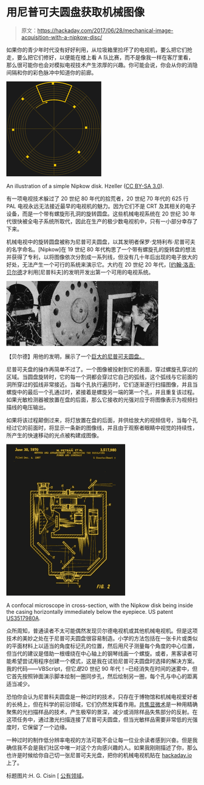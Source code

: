 # 用尼普可夫圆盘获取机械图像

> 原文：<https://hackaday.com/2017/06/28/mechanical-image-acquisition-with-a-nipkow-disc/>

如果你的青少年时代没有好好利用，从垃圾箱里捡坏了的电视机，要么把它们抢走，要么把它们修好，以便能在楼上看 A 队比赛，而不是像我一样在客厅里看，那么很可能你也会对模拟电视技术产生浓厚的兴趣。你可能会说，你会从你的消隐间隔和你的彩色脉冲中知道你的前廊。

[![](img/7e48d24933baf7ef8ca60697b2cbd6ca.png)](https://hackaday.com/wp-content/uploads/2017/06/nipkow_disk_svg.png)

An illustration of a simple Nipkow disk. Hzeller ([CC BY-SA 3.0](https://commons.wikimedia.org/wiki/File:Nipkow_disk.svg)).

有一项电视技术躲过了 20 世纪 80 年代的拾荒者，20 世纪 70 年代的 625 行 PAL 电视永远无法接近最早的电视机的魅力。因为它们不是 CRT 及其相关的电子设备，而是一个带有螺旋形孔洞的旋转圆盘。这些机械电视系统在 20 世纪 30 年代很快被全电子系统所取代，因此在生产的极少数电视机中，只有一小部分幸存了下来。

机械电视中的旋转圆盘被称为尼普可夫圆盘，以其发明者保罗·戈特利布·尼普可夫的名字命名。[Nipkow]在 19 世纪 80 年代构思了一个带有螺旋孔的旋转盘的想法并获得了专利，以将图像依次分割成一系列线，但没有几十年后出现的电子放大的好处，无法产生一个可行的系统来演示它。大约在 20 世纪 20 年代，[[约翰·洛吉·贝尔德](https://en.wikipedia.org/wiki/John_Logie_Baird)才利用[尼普科夫]的发明开发出第一个可用的电视系统。

[![[Baird] with his invention, showing a large Nipkow disk. (Fair use).](img/cb2e83f7c4b1b71b882f9fa398372d8b.png)](https://hackaday.com/wp-content/uploads/2017/05/john_logie_baird_apparatus.jpg) 

【贝尔德】用他的发明，展示了一个[巨大的尼普可夫圆盘。](https://en.wikipedia.org/wiki/File:John_Logie_Baird,_Apparatus.jpg)

尼普可夫盘的操作再简单不过了。一个图像被投射到它的表面，穿过螺旋孔穿过的区域。当圆盘旋转时，它的每一个洞都会穿过它自己的弧线，这个弧线与它前面的洞所穿过的弧线非常接近。当每个孔执行遍历时，它们逐渐逐行扫描图像，并且当螺旋中的最后一个孔通过时，紧接着是螺旋另一端的第一个孔，并且重复该过程。如果光敏检测器被放置在盘的后面，那么它接收的光强对应于将图像表示为视频扫描线的电压输出。

如果将该过程颠倒过来，将灯放置在盘的后面，并供给放大的视频信号，当每个孔经过它的前面时，将显示一条新的图像线，并且由于观察者眼睛中视觉的持续性，所产生的快速移动的光点被构建成图像。

[![](img/a20cddd08e648f121985d883a1396577.png)](https://hackaday.com/wp-content/uploads/2017/06/confocal-microscope-patent.jpg)

A confocal microscope in cross-section, with the Nipkow disk being inside the casing horizontally immediately below the eyepiece. US patent [US3517980A](https://patents.google.com/patent/US3517980A/en).

众所周知，普通读者不太可能偶然发现贝尔德电视机或其他机械电视机。但是这项技术的美妙之处在于尼普可夫圆盘很容易制造。小学的方法包括在一张卡片或类似的平面材料上以适当的角度标记孔的位置，然后用尺子测量每个角度的中心位置，但当代的建议是借助一根缠绕在中心轴上的钢琴线画一个螺旋。或者，黑客读者可能希望尝试用程序创建一个模式，这是我在试验尼普可夫圆盘时选择的解决方案。我的代码——VBScript，但它*是*20 世纪 90 年代！–已经消失在时间的迷雾中，但它首先按照钟面演示脚本绘制一圈同步孔，然后绘制另一圈，每个孔与中心的距离适当减少。

恐怕你会认为尼普科夫圆盘是一种过时的技术，只存在于博物馆和机械电视爱好者的长椅上，但在科学的前沿领域，它们仍然发挥着作用。[共焦显微术](https://en.wikipedia.org/wiki/Confocal_microscopy)是一种用精确聚焦的光扫描样品的技术，产生极窄的景深，减少或消除样品失焦部分的反射。在这项任务中，通过激光扫描连接了尼普可夫圆盘，但当光敏样品需要非常低的光强度时，它保留了一个边缘。

一种过时的制作低分辨率电视的方法可能不会让每一位业余读者感到兴奋。但是我确信我不会是我们社区中唯一对这个方向感兴趣的人。如果我刚刚描述了你，那么也许是时候给你自己切一张尼普可夫光盘，把你的机械电视机贴在 [hackaday.io](https://hackaday.io/) 上了。

标题图片:H. G. Cisin [ [公有领域](https://commons.wikimedia.org/wiki/File:Spinning-disk_television_receiver_1931.jpg)。